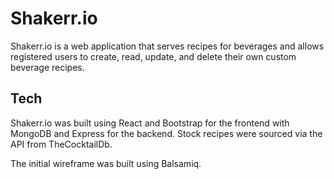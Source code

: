 # Shakerr.io

Shakerr.io is a web application that serves recipes for beverages and allows registered users to create, read, update, and delete their own custom beverage recipes.

## Tech

Shakerr.io was built using React and Bootstrap for the frontend with MongoDB and Express for the backend. Stock recipes were sourced via the API from TheCocktailDb.

The initial wireframe was built using Balsamiq.
